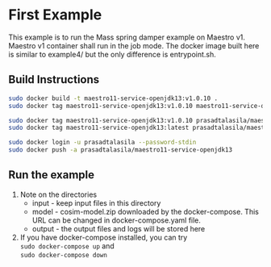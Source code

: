 # First Example

This example is to run the Mass spring damper example on Maestro v1. Maestro v1 container shall run in the job mode. The docker image built here is similar to example4/ but the only difference is entrypoint.sh.

## Build Instructions

```bash
sudo docker build -t maestro11-service-openjdk13:v1.0.10 .
sudo docker tag maestro11-service-openjdk13:v1.0.10 maestro11-service-openjdk13:latest

sudo docker tag maestro11-service-openjdk13:v1.0.10 prasadtalasila/maestro11-service-openjdk13:v1.0.10
sudo docker tag maestro11-service-openjdk13:latest prasadtalasila/maestro11-service-openjdk13:latest

sudo docker login -u prasadtalasila --password-stdin
sudo docker push -a prasadtalasila/maestro11-service-openjdk13
```

## Run the example

1. Note on the directories
    * input - keep input files in this directory
    * model - cosim-model.zip downloaded by the docker-compose. This URL can be changed in docker-compose.yaml file.
    * output - the output files and logs will be stored here
2. If you have docker-compose installed, you can try    
    `sudo docker-compose up` and    
    `sudo docker-compose down`
